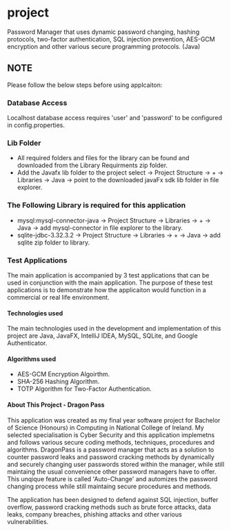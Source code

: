 # project
Password Manager that uses dynamic password changing, hashing protocols, two-factor authentication, SQL injection prevention, AES-GCM encryption and other various secure programming protocols. (Java)

## NOTE
Please follow the below steps before using applcaiton:

### Database Access
Localhost database access requires 'user' and 'password' to be configured in config.properties.

### Lib Folder
* All required folders and files for the library can be found and downloaded from the Library Requirments zip folder.
* Add the Javafx lib folder to the project select -> Project Structure -> + ->  Libraries -> Java ->  point to the downloaded javaFx sdk lib folder in file explorer.


### The Following Library is required for this application
* mysql:mysql-connector-java -> Project Structure -> Libraries -> + -> Java -> add mysql-connector in file explorer to the library.
* sqlite-jdbc-3.32.3.2 -> Project Structure -> Libraries -> + -> Java -> add sqlite zip folder to library.

### Test Applications
The main application is accompanied by 3 test applications that can be used in conjunction with the main application. 
The purpose of these test applications is to demonstrate how the applicaiton would function in a commercial or real life environment.

#### Technologies used
The main technologies used in the development and implementation of this project are Java, JavaFX, IntelliJ IDEA, MySQL, SQLite, and Google Authenticator.

#### Algorithms used
* AES-GCM Encryption Algoirthm.
* SHA-256 Hashing Algorithm.
* TOTP Algorithm for Two-Factor Authentication.

#### About This Project - Dragon Pass
This application was created as my final year software project for Bachelor of Science (Honours) in Computing in National College of Ireland. 
My selected specialisation is Cyber Security and this application implemetns and follows various secure coding methods, techniques, procedures and algorithms.
DragonPass is a password manager that acts as a solution to counter password leaks and password cracking methods by dynamically and securely changing user passwords stored within the manager, while still maintaing the usual convenience other password managers have to offer. This unqique feature is called 'Auto-Change' and automizes the password changing process while still maintaing secure procedures and methods.


The application has been designed to defend against SQL injection, buffer overflow, password cracking methods such as brute force attacks, data leaks, company breaches, phishing attacks and other various vulnerabilities.
